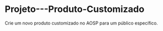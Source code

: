 # Projeto---Produto-Customizado
Crie um novo produto customizado no AOSP para um público específico. 
